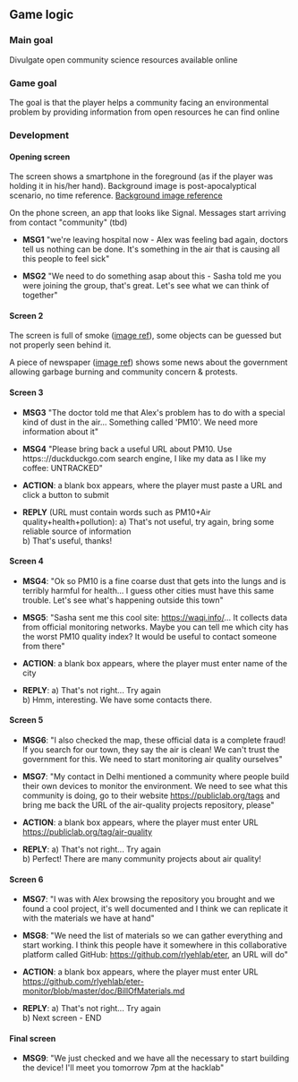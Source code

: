 ## Game logic 

### Main goal
Divulgate open community science resources available online

### Game goal
The goal is that the player helps a community facing an environmental problem by providing information from open resources he can find online 

### Development

#### Opening screen
The screen shows a smartphone in the foreground (as if the player was holding it in his/her hand). Background image is post-apocalyptical scenario, no time reference. [Background image reference](art_references/background.jpeg)

On the phone screen, an app that looks like Signal. Messages start arriving from contact "community" (tbd)

- **MSG1** "we're leaving hospital now - Alex was feeling bad again, doctors tell us nothing can be done. It's something in the air that is causing all this people to feel sick"

- **MSG2** "We need to do something asap about this - Sasha told me you were joining the group, that's great. Let's see what we can think of together"

#### Screen 2
The screen is full of smoke ([image ref](art_references/smoke.jpeg)), some objects can be guessed but not properly seen behind it.

A piece of newspaper ([image ref](art_references/newspaper.jpg)) shows some news about the government allowing garbage burning and community concern & protests. 

#### Screen 3

- **MSG3** "The doctor told me that Alex's problem has to do with a special kind of dust in the air... Something called 'PM10'. We need more information about it"

- **MSG4** "Please bring back a useful URL about PM10. Use https:://duckduckgo.com search engine, I like my data as I like my coffee: UNTRACKED"

- **ACTION**: a blank box appears, where the player must paste a URL and click a button to submit

- **REPLY** (URL must contain words such as PM10+Air quality+health+pollution): 
a) That's not useful, try again, bring some reliable source of information    
b) That's useful, thanks!

#### Screen 4

- **MSG4**: "Ok so PM10 is a fine coarse dust that gets into the lungs and is terribly harmful for health... I guess other cities must have this same trouble. Let's see what's happening outside this town"

- **MSG5**: "Sasha sent me this cool site: https://waqi.info/... It collects data from official monitoring networks. Maybe you can tell me which city has the worst PM10 quality index? It would be useful to contact someone from there"

- **ACTION**: a blank box appears, where the player must enter name of the city

- **REPLY**: 
a) That's not right... Try again    
b) Hmm, interesting. We have some contacts there. 

#### Screen 5

- **MSG6**: "I also checked the map, these official data is a complete fraud! If you search for our town, they say the air is clean! We can't trust the government for this. We need to start monitoring air quality ourselves"

- **MSG7**: "My contact in Delhi mentioned a community where people build their own devices to monitor the environment. We need to see what this community is doing, go to their website https://publiclab.org/tags and bring me back the URL of the air-quality projects repository, please"

- **ACTION**: a blank box appears, where the player must enter URL https://publiclab.org/tag/air-quality

- **REPLY**: 
a) That's not right... Try again    
b) Perfect! There are many community projects about air quality!

#### Screen 6

- **MSG7**: "I was with Alex browsing the repository you brought and we found a cool project, it's well documented and I think we can replicate it with the materials we have at hand"

- **MSG8**: "We need the list of materials so we can gather everything and start working. I think this people have it somewhere in this collaborative platform called GitHub: https://github.com/rlyehlab/eter, an URL will do"

- **ACTION**: a blank box appears, where the player must enter URL https://github.com/rlyehlab/eter-monitor/blob/master/doc/BillOfMaterials.md

- **REPLY**: 
a) That's not right... Try again     
b) Next screen - END

#### Final screen

- **MSG9**: "We just checked and we have all the necessary to start building the device! I'll meet you tomorrow 7pm at the hacklab" 
